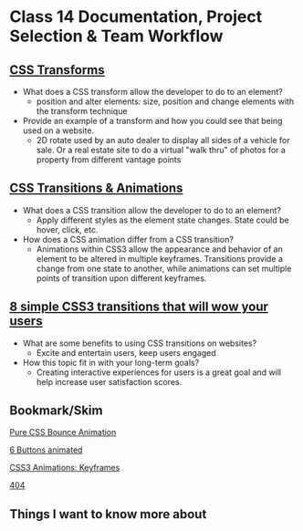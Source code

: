 # Class 14 Documentation, Project Selection & Team Workflow

## [CSS Transforms](http://learn.shayhowe.com/advanced-html-css/css-transforms/)

* What does a CSS transform allow the developer to do to an element?
  * position and alter elements: size, position and change elements with the transform technique
* Provide an example of a transform and how you could see that being used on a website.
  * 2D rotate used by an auto dealer to display all sides of a vehicle for sale. Or a real estate site to do a virtual "walk thru" of photos for a property from different vantage points 


## [CSS Transitions & Animations](http://learn.shayhowe.com/advanced-html-css/transitions-animations/)

* What does a CSS transition allow the developer to do to an element?
  * Apply different styles as the element state changes. State could be hover, click, etc.
* How does a CSS animation differ from a CSS transition?
  * Animations within CSS3 allow the appearance and behavior of an element to be altered in multiple keyframes. Transitions provide a change from one state to another, while animations can set multiple points of transition upon different keyframes.

## [8 simple CSS3 transitions that will wow your users](http://www.webdesignerdepot.com/2014/05/8-simple-css3-transitions-that-will-wow-your-users)

* What are some benefits to using CSS transitions on websites?
  * Excite and entertain users, keep users engaged
* How this topic fit in with your long-term goals?
  * Creating interactive experiences for users is a great goal and will help increase user satisfaction scores. 

## Bookmark/Skim

[Pure CSS Bounce Animation](http://codepen.io/dp_lewis/pen/gCfBv)

[6 Buttons animated](http://codepen.io/retyui/pen/ByoaXV)

[CSS3 Animations: Keyframes](http://codepen.io/akshaychauhan/pen/oAfae)

[404](http://codepen.io/kieranfivestars/pen/MYdQxX)

## Things I want to know more about